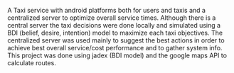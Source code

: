 A Taxi service with android platforms both for users and taxis and a centralized server to optimize overall service times. Although there is a central server the taxi decisions were done locally and simulated using a BDI (belief, desire, intention) model to maximize each taxi objectives. The centralized server was used mainly to suggest the best actions in order to achieve best overall service/cost performance and to gather system info. This project was done using jadex (BDI model) and the google maps API to calculate routes.
